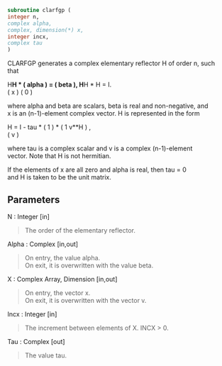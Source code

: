 ```fortran  
subroutine clarfgp (  
integer n,  
complex alpha,  
complex, dimension(*) x,  
integer incx,  
complex tau  
)  
```  
  
CLARFGP generates a complex elementary reflector H of order n, such  
that  
  
H**H * ( alpha ) = ( beta ),   H**H * H = I.  
(   x   )   (   0  )  
  
where alpha and beta are scalars, beta is real and non-negative, and  
x is an (n-1)-element complex vector.  H is represented in the form  
  
H = I - tau * ( 1 ) * ( 1 v**H ) ,  
( v )  
  
where tau is a complex scalar and v is a complex (n-1)-element  
vector. Note that H is not hermitian.  
  
If the elements of x are all zero and alpha is real, then tau = 0  
and H is taken to be the unit matrix.  
  
## Parameters  
N : Integer [in]  
> The order of the elementary reflector.  
  
Alpha : Complex [in,out]  
> On entry, the value alpha.  
> On exit, it is overwritten with the value beta.  
  
X : Complex Array, Dimension [in,out]  
> On entry, the vector x.  
> On exit, it is overwritten with the vector v.  
  
Incx : Integer [in]  
> The increment between elements of X. INCX > 0.  
  
Tau : Complex [out]  
> The value tau.  
  
